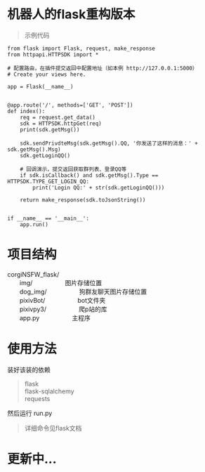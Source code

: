 # 机器人的flask重构版本  
>示例代码      

    from flask import Flask, request, make_response
    from httpapi.HTTPSDK import *
    
    # 配置路由，在插件提交返回中配置地址（如本例 http://127.0.0.1:5000）
    # Create your views here.
    
    app = Flask(__name__)
    
    
    @app.route('/', methods=['GET', 'POST'])
    def index():
        req = request.get_data()
        sdk = HTTPSDK.httpGet(req)
        print(sdk.getMsg())
    
        sdk.sendPrivdteMsg(sdk.getMsg().QQ, '你发送了这样的消息：' + sdk.getMsg().Msg)
        sdk.getLoginQQ()
    
        # 回调演示，提交返回获取群列表、登录QQ等
        if sdk.isCallback() and sdk.getMsg().Type == HTTPSDK.TYPE_GET_LOGIN_QQ:
            print('Login QQ:' + str(sdk.getLoginQQ()))
    
        return make_response(sdk.toJsonString())
    
    
    if __name__ == '__main__':
        app.run()

# 项目结构
corgiNSFW_flask/   
&ensp;&ensp;&ensp;&ensp;img/    &ensp;&ensp;&ensp;&ensp;&ensp;&ensp;&ensp;&ensp;&ensp;&ensp;图片存储位置  
&ensp;&ensp;&ensp;&ensp;dog_img/    &ensp;&ensp;&ensp;&ensp;&ensp;&ensp;&ensp;&ensp;&ensp;&ensp;狗群友聊天图片存储位置  
&ensp;&ensp;&ensp;&ensp;pixivBot/  &ensp;&ensp;&ensp;&ensp;&ensp;&ensp;&ensp;&ensp;&ensp;&ensp;bot文件夹  
&ensp;&ensp;&ensp;&ensp;pixivpy3/  &ensp;&ensp;&ensp;&ensp;&ensp;&ensp;&ensp;&ensp;&ensp;&ensp;爬p站的库  
&ensp;&ensp;&ensp;&ensp;app.py &ensp;&ensp;&ensp;&ensp;&ensp;&ensp;&ensp;&ensp;&ensp;&ensp;主程序  


# 使用方法
装好该装的依赖   
>flask  
flask-sqlalchemy  
requests      

然后运行 run.py
>详细命令见flask文档

# 更新中...

